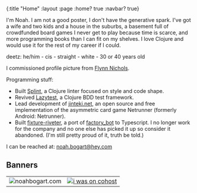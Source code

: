 {:title "Home"
 :layout :page
 :home? true
 :navbar? true}

I'm Noah. I am not a good poster, I don't have the generative spark. I've got a wife and two kids and a house in the suburbs, a basement full of crowdfunded board games I never get to play because time is scarce, and more programming books than I can fit on my shelves. I love Clojure and would use it for the rest of my career if I could.

deetz: he/him - cis - straight - white - 30 or 40 years old

I commissioned profile picture from [Flynn Nichols](https://www.patreon.com/icelevel).

Programming stuff:

* Built [Splint](https://cljdoc.org/d/io.github.noahtheduke/splint), a Clojure linter focused on style and code shape.
* Revived [Lazytest](https://cljdoc.org/d/io.github.noahtheduke/lazytest), a Clojure BDD test framework.
* Lead development of [jinteki.net](https://github.com/mtgred/netrunner), an open source and free implementation of the asymmetric card game Netrunner (formerly Android: Netrunner).
* Built [fixture-riveter](https://github.com/Batterii/fixture-riveter), a port of [factory_bot](https://github.com/thoughtbot/factory_bot) to Typescript. I no longer work for the company and no one else has picked it up so consider it abandoned. (I'm still pretty proud of it, truth be told.)

I can be reached at: <noah.bogart@hey.com>

## Banners

<table>
    <tr>
        <td>
            <img src="/img/88x31.png" alt="noahbogart.com" />
        </td>
        <td>
            <a href="https://mykocalico.neocities.org/buttons">
                <picture>
                  <source srcset="/img/i-was-on-cohost.gif" media="(prefers-reduced-motion: no-preference)" />
                  <img src="/img/i-was-on-cohost.png" alt="i was on cohost" />
                </picture>
            </a>
        </td>
    </tr>
</table>
